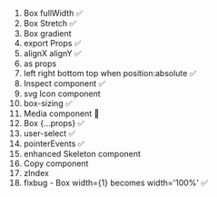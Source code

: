 1. Box fullWidth ✅
2. Box Stretch ✅
3. Box gradient
4. export Props ✅
5. alignX alignY ✅ 
6. as props <Box as='h1' /> 
7. left right bottom top when position:absolute ✅
8. Inspect component ✅
9. svg Icon component <Icon img='...' />
10. box-sizing <Box borderBox /> ✅
11. Media component <Media /> 🔨
12. Box {...props} ✅
13. user-select ✅
14. pointerEvents ✅
15. enhanced Skeleton component
16. Copy component
17. zIndex
18. fixbug - Box width={1} becomes width='100%' ✅